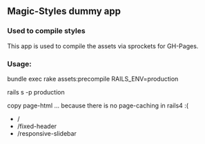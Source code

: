 ## Magic-Styles dummy app

### Used to compile styles

This app is used to compile the assets via sprockets for GH-Pages.


### Usage:

bundle exec rake assets:precompile RAILS_ENV=production

rails s -p production

copy page-html ... because there is no page-caching in rails4 :(

- /
- /fixed-header
- /responsive-slidebar

